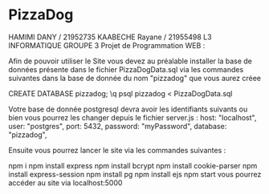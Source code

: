 # PizzaDog
HAMIMI DANY / 21952735
KAABECHE Rayane / 21955498
L3 INFORMATIQUE GROUPE 3
Projet de Programmation WEB : 

Afin de pouvoir utiliser le Site vous devez au préalable installer la base de données présente dans le fichier
PizzaDogData.sql via les commandes suivantes dans la base de donnée du nom "pizzadog" que vous aurez créee

CREATE DATABASE pizzadog;
\q
psql pizzadog < PizzaDogData.sql

Votre base de donnée postgresql devra avoir les identifiants suivants ou bien vous pourrez les changer depuis le
fichier server.js :
    host: "localhost",
    user: "postgres",
    port: 5432,
    password: "myPassword",
    database: "pizzadog",

Ensuite vous pourrez lancer le site via les commandes suivantes :

npm i
npm install express
npm install bcrypt
npm install cookie-parser
npm install express-session
npm install pg
npm install ejs
npm start
vous pourrez accéder au site via localhost:5000

